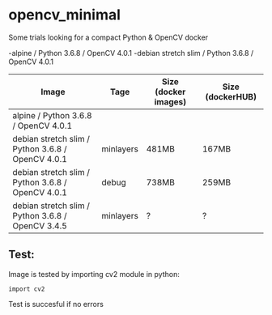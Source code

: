 # opencv_minimal
Some trials looking for a compact Python & OpenCV docker

-alpine / Python 3.6.8 / OpenCV 4.0.1
-debian stretch slim / Python 3.6.8 / OpenCV 4.0.1

  Image                                              | Tage          | Size (docker images) | Size (dockerHUB) |
  ---------------------------------------------------|---------------|----------------------|------------------|
  alpine / Python 3.6.8 / OpenCV 4.0.1               |               |                      |                  |
  debian stretch slim / Python 3.6.8 / OpenCV 4.0.1  | minlayers     | 481MB                | 167MB            |
  debian stretch slim / Python 3.6.8 / OpenCV 4.0.1  | debug         | 738MB                | 259MB            |
  debian stretch slim / Python 3.6.8 / OpenCV 3.4.5  | minlayers     | ?                    | ?                |

## Test:

Image is tested by importing cv2 module in python:
```
import cv2
```
Test is succesful if no errors